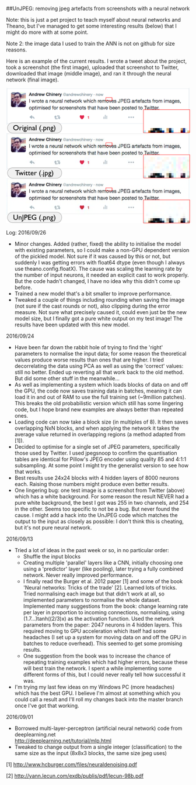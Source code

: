 ##UnJPEG: removing jpeg artefacts from screenshots with a neural network

Note: this is just a pet project to teach myself about neural networks and Theano, but I've managed to get some interesting results (below) that I might do more with at some point.

Note 2: the image data I used to train the ANN is not on github for size reasons.

Here is an example of the current results. I wrote a tweet about the project, took a screenshot (the first image), uploaded that screenshot to Twitter, downloaded that image (middle image), and ran it through the neural network (final image).

![A screenshot of a tweet, then that screenshot compressed by Twitter, then artefacts removed with a neural network](result.png)

Log:
2016/09/26
* Minor changes. Added (rather, fixed) the ability to initialise the model with existing parameters, so I could make a non-GPU dependent version of the pickled model. Not sure if it was caused by this or not, but suddenly I was getting errors with float64 dtype (even though I always use theano.config.floatX). The cause was scaling the learning rate by the number of input neurons, it needed an explicit cast to work properly. But the code hadn't changed, I have no idea why this didn't come up before.
* Trained a new model that's a bit smaller to improve performance.
* Tweaked a couple of things including rounding when saving the image (not sure if the cast rounds or not), also clipping during the error measure. Not sure what precisely caused it, could even just be the new model size, but I finally got a pure white output on my test image! The results have been updated with this new model.

2016/09/24
* Have been far down the rabbit hole of trying to find the 'right' parameters to normalise the input data; for some reason the theoretical values produce worse results than ones that are higher. I tried decorrelating the data using PCA as well as using the 'correct' values: still no better. Ended up reverting all that work back to the old method. But did some other stuff in the meanwhile...
* As well as implementing a system which loads blocks of data on and off the GPU, the code now saves training data in batches, meaning it can load it in and out of RAM to use the full training set (~9million patches). This breaks the old probabilistic version which still has some lingering code, but I hope brand new examples are always better than repeated ones.
* Loading code can now take a block size (in multiples of 8). It then saves overlapping NxN blocks, and when applying the network it takes the average value returned in overlapping regions (a method adapted from [1]).
* Decided to optimise for a single set of JPEG parameters, specifically those used by Twitter. I used jpegsnoop to confirm the quantisation tables are identical for Pillow's JPEG encoder using quality 85 and 4:1:1 subsampling. At some point I might try the generalist version to see how that works.
* Best results use 24x24 blocks with 4 hidden layers of 8000 neurons each. Raising those numbers might produce even better results.
* One lingering bug: one test image is a screenshot from Twitter (above) which has a white background. For some reason the result NEVER had a pure white background, the best I got was 255 in two channels, and 254 in the other. Seems too specific to not be a bug. But never found the cause. I might add a hack into the UnJPEG code which matches the output to the input as closely as possible: I don't think this is cheating, but it's not pure neural network.


2016/09/13
* Tried a lot of ideas in the past week or so, in no particular order:
    * Shuffle the input blocks
    * Creating multiple 'parallel' layers like a CNN, initially choosing one using a 'predictor' layer (like pooling), later trying a fully combined network. Never really improved performance.
    * I finally read the Burger et al. 2012 paper [1] and some of the book 'Neural networks: Tricks of the trade' [2]. Learned lots of tricks. Tried normalising each image but that didn't work at all, so implemented parameters to normalise the whole dataset. Implemented many suggestions from the book: change learning rate per layer in proportion to incoming connections, normalising, using (1.7...)tanh((2/3)x) as the activation function. Used the network parameters from the paper: 2047 neurons in 4 hidden layers. This required moving to GPU acceleration which itself had some headaches (I set up a system for moving data on and off the GPU in batches to reduce overhead). This seemed to get some promising results.
    * One suggestion from the book was to increase the chance of repeating training examples which had higher errors, because these will best train the network. I spent a while implementing some different forms of this, but I could never really tell how successful it was.
* I'm trying my last few ideas on my Windows PC (more headaches) which has the best GPU. I believe I'm almost at something which you could call a result and I'll roll my changes back into the master branch once I've got that working.

2016/09/01	
* Borrowed multi-layer-perceptron (artificial neural network) code from deeplearning.net  
http://deeplearning.net/tutorial/mlp.html  
* Tweaked to change output from a single integer (classification) to the same size as the input (8x8x3 blocks, the same size jpeg uses)

[1] http://www.hcburger.com/files/neuraldenoising.pdf

[2] http://yann.lecun.com/exdb/publis/pdf/lecun-98b.pdf

